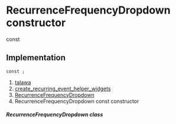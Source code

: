 
<div>

# RecurrenceFrequencyDropdown constructor

</div>


const 



## Implementation

``` language-dart
const ;
```







1.  [talawa](../../index.md)
2.  [create_recurring_event_helper_widgets](../../widgets_create_recurring_event_helper_widgets/)
3.  [RecurrenceFrequencyDropdown](../../widgets_create_recurring_event_helper_widgets/RecurrenceFrequencyDropdown-class.md)
4.  RecurrenceFrequencyDropdown const constructor

##### RecurrenceFrequencyDropdown class







